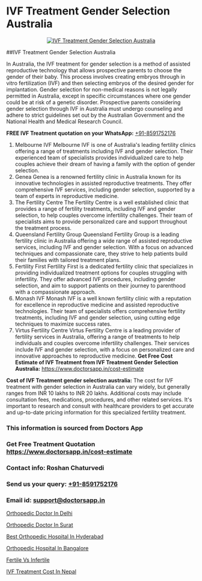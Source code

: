 # IVF Treatment Gender Selection Australia

<p align="center">
  <a href="https://doctorsapp.in/treatment/ivf-treatment">
    <img src="https://doctorsapp.co.in/uploads/treatment_image/ICSI.jpg" alt="IVF Treatment Gender Selection Australia">
  </a>
</p>
##IVF Treatment Gender Selection Australia

In Australia, the IVF treatment for gender selection is a method of assisted reproductive technology that allows prospective parents to choose the gender of their baby. This process involves creating embryos through in vitro fertilization (IVF) and then selecting embryos of the desired gender for implantation. Gender selection for non-medical reasons is not legally permitted in Australia, except in specific circumstances where one gender could be at risk of a genetic disorder. Prospective parents considering gender selection through IVF in Australia must undergo counseling and adhere to strict guidelines set out by the Australian Government and the National Health and Medical Research Council.

**FREE IVF Treatment quotation on your WhatsApp:**  [+91-8591752176](https://api.whatsapp.com/send?phone=8591752176)

1) Melbourne IVF   Melbourne IVF is one of Australia's leading fertility clinics offering a range of treatments including IVF and gender selection. Their experienced team of specialists provides individualized care to help couples achieve their dream of having a family with the option of gender selection.
2) Genea   Genea is a renowned fertility clinic in Australia known for its innovative technologies in assisted reproductive treatments. They offer comprehensive IVF services, including gender selection, supported by a team of experts in reproductive medicine.
3) The Fertility Centre   The Fertility Centre is a well established clinic that provides a range of fertility treatments, including IVF and gender selection, to help couples overcome infertility challenges. Their team of specialists aims to provide personalized care and support throughout the treatment process.
4) Queensland Fertility Group   Queensland Fertility Group is a leading fertility clinic in Australia offering a wide range of assisted reproductive services, including IVF and gender selection. With a focus on advanced techniques and compassionate care, they strive to help patients build their families with tailored treatment plans.
5) Fertility First   Fertility First is a dedicated fertility clinic that specializes in providing individualized treatment options for couples struggling with infertility. They offer advanced IVF procedures, including gender selection, and aim to support patients on their journey to parenthood with a compassionate approach.
6) Monash IVF   Monash IVF is a well known fertility clinic with a reputation for excellence in reproductive medicine and assisted reproductive technologies. Their team of specialists offers comprehensive fertility treatments, including IVF and gender selection, using cutting edge techniques to maximize success rates.
7) Virtus Fertility Centre   Virtus Fertility Centre is a leading provider of fertility services in Australia, offering a range of treatments to help individuals and couples overcome infertility challenges. Their services include IVF and gender selection, with a focus on personalized care and innovative approaches to reproductive medicine.
**Get Free Cost Estimate of IVF Treatment from IVF Treatment Gender Selection Australia:** https://www.doctorsapp.in/cost-estimate

**Cost of IVF Treatment gender selection australia:**
The cost for IVF treatment with gender selection in Australia can vary widely, but generally ranges from INR 10 lakhs to INR 20 lakhs. Additional costs may include consultation fees, medications, procedures, and other related services. It's important to research and consult with healthcare providers to get accurate and up-to-date pricing information for this specialized fertility treatment.

### This information is sourced from Doctors App 
### Get Free Treatment Quotation https://www.doctorsapp.in/cost-estimate
### Contact info: Roshan Chaturvedi 
### Send us your query: [+91-8591752176](https://api.whatsapp.com/send?phone=8591752176) 
### Email id: support@doctorsapp.in

[Orthopedic Doctor In Delhi](https://www.linkedin.com/pulse/orthopedic-doctor-delhi-doctorsapp-rajshahi-ygj8e?trackingId=sD0X%2BW%2Bdl%2BXB2WIJtUOwiw%3D%3D&lipi=urn%3Ali%3Apage%3Ad_flagship3_company_admin%3BtGKQvLKET%2FOkWlJl4W0MBA%3D%3D)

[Orthopedic Doctor In Surat](https://www.linkedin.com/pulse/orthopedic-doctor-surat-doctorsapp-dhaka-4j3he?trackingId=aqxtSZjksjE0SuC53qoolg%3D%3D&lipi=urn%3Ali%3Apage%3Ad_flagship3_company_admin%3Bo%2BosOGJBSO63YocmsfjAZA%3D%3D)

[Best Orthopedic Hospital In Hyderabad](https://medium.com/@vimalrana22/best-orthopedic-hospital-in-hyderabad-e7492a968a31)

[Orthopedic Hospital In Bangalore](https://medium.com/@vimalrana22/orthopedic-hospital-in-bangalore-ba14bbeeed06)

[Fertile Vs Infertile](https://doctors-apps.github.io/doctorsapp/fertile-vs-infertile)

[IVF Treatment Cost In Nepal](https://doctors-apps.github.io/doctorsapp/ivf-treatment-cost-in-nepal)

